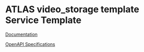 # ATLAS video_storage template Service Template

[Documentation](https://htmlpreview.github.io/?https://github.com/atlasH2020-templates/video_storage/blob/v0.1.2/doc.html)

[OpenAPI Specifications](https://sensorsystems.iais.fraunhofer.de/doc/?url=https://raw.githubusercontent.com/atlasH2020-templates/video_storage/v0.1.2/oas)  
